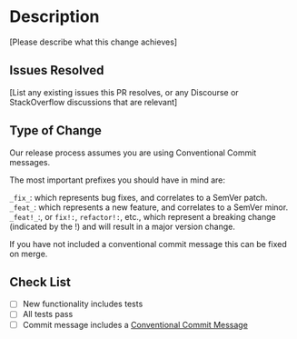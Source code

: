 # Description

[Please describe what this change achieves]

## Issues Resolved

[List any existing issues this PR resolves, or any Discourse or
StackOverflow discussions that are relevant]

## Type of Change

Our release process assumes you are using Conventional Commit messages.

The most important prefixes you should have in mind are:

`_fix_`: which represents bug fixes, and correlates to a SemVer patch.
`_feat_`: which represents a new feature, and correlates to a SemVer minor.
`_feat!_`:, or `fix!:`, `refactor!:`, etc., which represent a breaking change (indicated by the !) and will result in a major version change.

If you have not included a conventional commit message this can be fixed on merge.

## Check List

- [ ] New functionality includes tests
- [ ] All tests pass
- [ ] Commit message includes a [Conventional Commit Message](https://www.conventionalcommits.org/en/v1.0.0)
